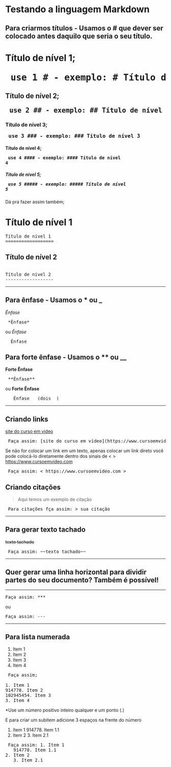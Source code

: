 # Testando a linguagem Markdown



## Para criarmos títulos -  Usamos o # que dever ser colocado antes daquilo que seria o seu título.


# Título de nível 1; <pre> use 1 # - exemplo: # Título de nível 1</pre>
## Título de nível 2; <pre> use 2 ## - exemplo: ## Título de nível 2</pre>
### Título de nível 3; <pre> use 3 ### - exemplo: ### Título de nível 3</pre>
#### Título de nível 4; <pre> use 4 #### - exemplo: #### Título de nível 4</pre>
##### Título de nível 5; <pre> use 5 ##### - exemplo: ##### Título de nível 5</pre>


Dá pra fazer assim também;

Título de nível 1
==================

<pre>
Título de nível 1
==================
</pre>

Título de nível 2
------------------

<pre> 
Título de nível 2
------------------
</pre>


***


## Para ênfase -  Usamos o * ou _

*Ênfase* 
<pre> *Ênfase* </pre> 
ou
_Ênfase_ 
<pre> _Ênfase_ </pre>

## Para forte ênfase -  Usamos o ** ou __

**Forte Ênfase** 
<pre> **Ênfase** </pre> 
ou
__Forte Ênfase__ 
<pre> __Ênfase__ (dois _)</pre>


***


## Criando links 

[site do curso em video](https://www.cursoemvideo.com/)

<pre> Faça assim: [site do curso em vídeo](https://www.cursoemvideo.com/)</pre>

Se não for colocar um link em um texto, apenas colocar um link direto você pode colocá-lo diretamente dentro dos sinais de  < >
<https://www.cursoemvideo.com>

<pre> Faça assim: < https://www.cursoemvideo.com > </pre>

## Criando citações

> Aqui temos um exemplo de citação

<pre> Para citações fça assim: > sua citação </pre>


***


## Para gerar texto tachado

~~texto tachado~~

<pre> Faça assim: ~~texto tachado~~ </pre>

***

## Quer gerar uma linha horizontal para dividir partes do seu documento? Também é possível!

***

<pre>Faça assim: *** </pre>
ou
<pre>Faça assim: --- </pre>


***


## Para lista numerada

1. Item 1
914778. Item 2
102945454. Item 3
3. Item 4

<pre> Faça assim;

1. Item 1
914778. Item 2
102945454. Item 3
3. Item 4
</pre>
*Use um número positivo inteiro qualquer e um ponto (.)

E para criar um subitem adicione 3 espaços na frente do número


1. Item 1
   914778. Item 1.1
2. Item 2
   3. Item 2.1

<pre> Faça assim: 1. Item 1
   914778. Item 1.1
2. Item 2
   3. Item 2.1
</pre>


